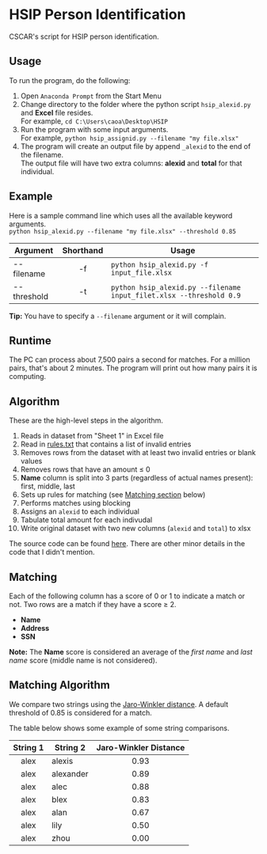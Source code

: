 # HSIP Person Identification
CSCAR's script for HSIP person identification.

## Usage
To run the program, do the following:
1. Open `Anaconda Prompt` from the Start Menu
2. Change directory to the folder where the python script `hsip_alexid.py` and **Excel** file resides.  
For example, `cd C:\Users\caoa\Desktop\HSIP`
3. Run the program with some input arguments.  
For example, `python hsip_assignid.py --filename "my file.xlsx"`
4. The program will create an output file by append `_alexid` to the end of the filename.  
The output file will have two extra columns: **alexid** and **total** for that individual.

## Example
Here is a sample command line which uses all the available keyword arguments.  
`python hsip_alexid.py --filename "my file.xlsx" --threshold 0.85`

Argument|Shorthand|Usage
---|:---:|---
--filename|-f|`python hsip_alexid.py -f input_file.xlsx`
--threshold|-t|`python hsip_alexid.py --filename input_filet.xlsx --threshold 0.9`

**Tip:** You have to specify a `--filename` argument or it will complain.

## Runtime
The PC can process about 7,500 pairs a second for matches. For a million pairs, that's about 2 minutes. The program will print out how many pairs it is computing.

## Algorithm
These are the high-level steps in the algorithm.
1. Reads in dataset from "Sheet 1" in Excel file
2. Read in [rules.txt](#rules.txt) that contains a list of invalid entries
3. Removes rows from the dataset with at least two invalid entries or blank values
4. Removes rows that have an amount ≤ 0
5. **Name** column is split into 3 parts (regardless of actual names present): first, middle, last
5. Sets up rules for matching (see [Matching section](#Matching) below)
6. Performs matches using blocking
7. Assigns an `alexid` to each individual
8. Tabulate total amount for each indivudal
9. Write original dataset with two new columns (`alexid` and `total`) to xlsx

The source code can be found [here](#exploratory.py). There are other minor details in the code that I didn't mention. 

## Matching
Each of the following column has a score of 0 or 1 to indicate a match or not. Two rows are a match if they have a score ≥ 2.
- **Name**
- **Address**
- **SSN**

**Note:** The **Name** score is considered an average of the *first name* and *last name* score (middle name is not considered).

## Matching Algorithm
We compare two strings using the [Jaro-Winkler distance](https://en.wikipedia.org/wiki/Jaro%E2%80%93Winkler_distance). A default threshold of 0.85 is considered for a match.

The table below shows some example of some string comparisons.

String 1|String 2|Jaro-Winkler Distance
:---:|---|:---:
alex|alexis|0.93
alex|alexander|0.89
alex|alec|0.88
alex|blex|0.83
alex|alan|0.67
alex|lily|0.50
alex|zhou|0.00

